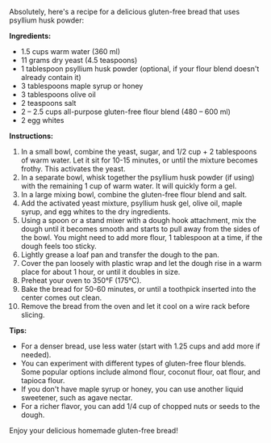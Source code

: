 Absolutely, here's a recipe for a delicious gluten-free bread that uses psyllium husk powder:

**Ingredients:**

*  1.5 cups warm water (360 ml)
*  11 grams dry yeast (4.5 teaspoons)
*  1 tablespoon psyllium husk powder (optional, if your flour blend doesn't already contain it)
*  3 tablespoons maple syrup or honey
*  3 tablespoons olive oil
*  2 teaspoons salt
*  2 – 2.5 cups all-purpose gluten-free flour blend (480 – 600 ml)
*  2 egg whites

**Instructions:**

1.  In a small bowl, combine the yeast, sugar, and 1/2 cup + 2 tablespoons of warm water. Let it sit for 10-15 minutes, or until the mixture becomes frothy. This activates the yeast.
2.  In a separate bowl, whisk together the psyllium husk powder (if using) with the remaining 1 cup of warm water. It will quickly form a gel.
3.  In a large mixing bowl, combine the gluten-free flour blend and salt.
4.  Add the activated yeast mixture, psyllium husk gel, olive oil, maple syrup, and egg whites to the dry ingredients.
5.  Using a spoon or a stand mixer with a dough hook attachment, mix the dough until it becomes smooth and starts to pull away from the sides of the bowl. You might need to add more flour, 1 tablespoon at a time, if the dough feels too sticky.
6.  Lightly grease a loaf pan and transfer the dough to the pan.
7.  Cover the pan loosely with plastic wrap and let the dough rise in a warm place for about 1 hour, or until it doubles in size.
8.  Preheat your oven to 350°F (175°C).
9.  Bake the bread for 50-60 minutes, or until a toothpick inserted into the center comes out clean.
10.  Remove the bread from the oven and let it cool on a wire rack before slicing.

**Tips:**

*  For a denser bread, use less water (start with 1.25 cups and add more if needed).
*  You can experiment with different types of gluten-free flour blends. Some popular options include almond flour, coconut flour, oat flour, and tapioca flour.
*  If you don't have maple syrup or honey, you can use another liquid sweetener, such as agave nectar.
*  For a richer flavor, you can add 1/4 cup of chopped nuts or seeds to the dough.

Enjoy your delicious homemade gluten-free bread!